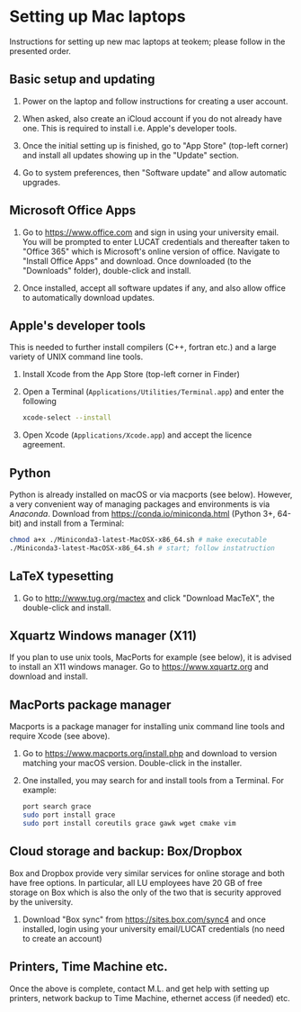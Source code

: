 # Setting up Mac laptops

Instructions for setting up new mac laptops at teokem; please follow in the presented order.

## Basic setup and updating

1. Power on the laptop and follow instructions for creating a user account.

2. When asked, also create an iCloud account if you do not already
   have one. This is required to install i.e. Apple's developer tools.

3. Once the initial setting up is finished, go to "App Store" (top-left corner)
   and install all updates showing up in the "Update" section.

4. Go to system preferences, then "Software update" and allow automatic
   upgrades.

## Microsoft Office Apps

1. Go to https://www.office.com and sign in using your university email.
   You will be prompted to enter LUCAT credentials and thereafter
   taken to "Office 365" which is Microsoft's online version of office.
   Navigate to "Install Office Apps" and download.
   Once downloaded (to the "Downloads" folder), double-click and install.

2. Once installed, accept all software updates if any, and also allow
   office to automatically download updates.

## Apple's developer tools

This is needed to further install compilers (C++, fortran etc.) and a large
variety of UNIX command line tools.

1. Install Xcode from the App Store (top-left corner in Finder)

2. Open a Terminal (`Applications/Utilities/Terminal.app`) and enter
   the following
   ~~~ bash
   xcode-select --install
   ~~~
3. Open Xcode (`Applications/Xcode.app`) and accept the licence agreement.

## Python

Python is already installed on macOS or via macports (see below). However, a very convenient way of managing packages and environments is via _Anaconda_.
Download from https://conda.io/miniconda.html (Python 3+, 64-bit) and install from a Terminal:

~~~ bash
chmod a+x ./Miniconda3-latest-MacOSX-x86_64.sh # make executable
./Miniconda3-latest-MacOSX-x86_64.sh # start; follow instatruction
~~~

## LaTeX typesetting

1. Go to http://www.tug.org/mactex and click "Download MacTeX", the
  double-click and install.

## Xquartz Windows manager (X11)

If you plan to use unix tools, MacPorts for example (see below), it is advised
to install an X11 windows manager. Go to https://www.xquartz.org and
download and install.

## MacPorts package manager

Macports is a package manager for installing unix command line tools and require Xcode (see above).

1. Go to https://www.macports.org/install.php and download to version
   matching your macOS version. Double-click in the installer.

2. One installed, you may search for and install tools from a Terminal.
   For example:
   ~~~ bash
   port search grace
   sudo port install grace
   sudo port install coreutils grace gawk wget cmake vim
   ~~~

## Cloud storage and backup: Box/Dropbox

Box and Dropbox provide very similar services for online storage and both have free options. In particular, all LU employees have 20 GB of free storage on Box which is also the only of the two that is security approved by the university.

1. Download "Box sync" from https://sites.box.com/sync4 and once installed, login using your university email/LUCAT credentials (no need to create an account)

## Printers, Time Machine etc.

Once the above is complete, contact M.L. and get help with setting up printers, network backup to Time Machine, ethernet access (if needed) etc.
